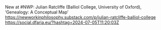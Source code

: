 New at #NWP: Julian Ratcliffe (Balliol College, University of Oxford), ‘Genealogy: A Conceptual Map’ https://newworkinphilosophy.substack.com/p/julian-ratcliffe-balliol-college https://social.dfaria.eu/?hashtag=2024-07-05T11:20:03Z